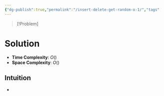 ```yaml
---
{"dg-publish":true,"permalink":"/insert-delete-get-random-o-1/","tags":["design","hashing","array"]}
---
```


>[!Problem]

# Solution
- **Time Complexity**: $O()$
- **Space Complexity**: $O()$
## Intuition
- 
```python

```